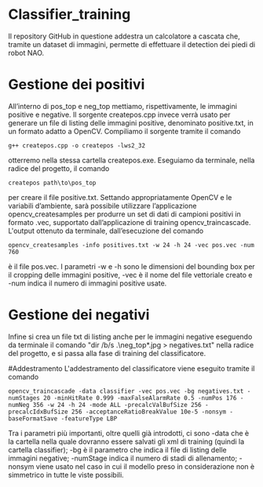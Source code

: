 # Classifier_training
Il repository GitHub in questione addestra un calcolatore a cascata che, tramite un dataset di immagini, permette di effettuare il detection dei piedi di robot NAO.

# Gestione dei positivi
All’interno di pos_top e neg_top mettiamo, rispettivamente, le immagini positive e negative.
Il sorgente createpos.cpp invece verrà usato per generare un file di listing delle immagini positive, denominato positive.txt, in un formato adatto a OpenCV. 
Compiliamo il sorgente tramite il comando 
```
g++ createpos.cpp -o createpos -lws2_32
```
otterremo nella stessa cartella createpos.exe. Eseguiamo da terminale, nella radice del progetto, il comando 

```
createpos path\to\pos_top
```

per creare il file positive.txt. Settando appropriatamente OpenCV e le variabili d’ambiente, sarà possibile utilizzare l’applicazione opencv_createsamples per produrre un set di dati di campioni positivi in formato .vec, supportato dall’applicazione di training opencv_traincascade. 
L'output ottenuto da terminale, dall’esecuzione del comando 

```
opencv_createsamples -info positives.txt -w 24 -h 24 -vec pos.vec -num 760
```

è il file pos.vec. 
I parametri -w e -h sono le dimensioni del bounding box per il cropping delle immagini positive, -vec è il nome del file vettoriale creato e -num indica il numero di immagini positive usate.

# Gestione dei negativi
Infine si crea un file txt di listing anche per le immagini negative eseguendo da terminale il comando "dir /b/s .\neg_top\*.jpg > negatives.txt" nella radice del progetto, e si passa alla fase di training del classificatore.

#Addestramento
L'addestramento del classificatore viene eseguito tramite il comando 

```
opencv_traincascade -data classifier -vec pos.vec -bg negatives.txt -numStages 20 -minHitRate 0.999 -maxFalseAlarmRate 0.5 -numPos 176 -numNeg 356 -w 24 -h 24 -mode ALL -precalcValBufSize 256 -precalcIdxBufSize 256 -acceptanceRatioBreakValue 10e-5 -nonsym -baseFormatSave -featureType LBP
```

Tra i parametri più importanti, oltre quelli già introdotti, ci sono -data che è la cartella nella quale dovranno essere salvati gli xml di training (quindi la cartella classifier); -bg è il parametro che indica il file di listing delle immagini negative; -numStage indica il numero di stadi di allenamento; -nonsym viene usato nel caso in cui il modello preso in considerazione non è simmetrico in tutte le viste possibili. 
